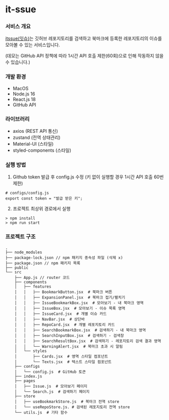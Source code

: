 # it-ssue

### 서비스 개요
[itssue(잇슈)](https://makeitmin.github.io/it-ssue/)는 깃허브 레포지토리를 검색하고 북마크에 등록한 레포지토리의 이슈를 모아볼 수 있는 서비스입니다.

(데모는 GitHub API 정책에 따라 1시간 API 호출 제한(60회)으로 인해 작동하지 않을 수 있습니다.)

### 개발 환경
- MacOS
- Node.js 16
- React.js 18
- GitHub API

### 라이브러리
- axios (REST API 통신)
- zustand (전역 상태관리)
- Material-UI (스타일)
- styled-components (스타일)

### 실행 방법
1. Github token 발급 후 config.js 수정
(키 없이 실행할 경우 1시간 API 호출 60번 제한)
```
# configs/config.js
export const token = "발급 받은 키";
```
2. 프로젝트 최상위 경로에서 실행
```
> npm install
> npm run start
```


### 프로젝트 구조
```
.
├── node_modules
├── package-lock.json // npm 패키지 종속성 파일 (삭제 x)
├── package.json // npm 패키지 목록
├── public
└── src
    ├── App.js // router 코드
    ├── components
    │   ├── features
    │   │   ├── BookmarkButton.jsx  # 북마크 버튼
    │   │   ├── ExpansionPanel.jsx  # 북마크 접기/펼치기 
    │   │   ├── IssueBookmarkBox.jsx  # 모아보기 - 내 북마크 영역
    │   │   ├── IssueBox.jsx  # 모아보기 - 이슈 목록 영역
    │   │   ├── IssueCard.jsx  # 개별 이슈 카드
    │   │   ├── NavBar.jsx  # 상단바
    │   │   ├── RepoCard.jsx  # 개별 레포지토리 카드
    │   │   ├── SearchBookmarkBox.jsx  # 검색하기 - 내 북마크 영역
    │   │   ├── SearchInputBox.jsx  # 검색하기 - 검색창
    │   │   ├── SearchResultBox.jsx  # 검색하기 - 레포지토리 검색 결과 영역
    │   │   └── WarningAlert.jsx  # 북마크 초과 시 알림
    │   └── styles
    │       ├── Cards.jsx  # 영역 스타일 컴포넌트
    │       └── Texts.jsx  # 텍스트 스타일 컴포넌트
    ├── configs
    │   └── config.js  # GitHub 토큰
    ├── index.js
    ├── pages
    │   ├── Issue.js  # 모아보기 페이지
    │   └── Search.js  # 검색하기 페이지
    ├── store
    │   ├── useBookmarkStore.js  # 북마크 전역 store
    │   └── useRepoStore.js. # 검색된 레포지토리 전역 store
    └── utils.js  # 기타 함수
```
